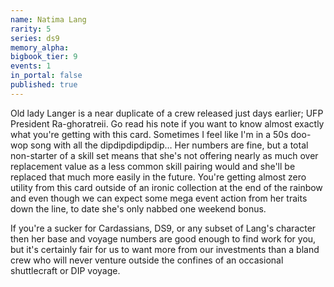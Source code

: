 ```yaml
---
name: Natima Lang
rarity: 5
series: ds9
memory_alpha:
bigbook_tier: 9
events: 1
in_portal: false
published: true
---
```


Old lady Langer is a near duplicate of a crew released just days earlier; UFP President Ra-ghoratreii. Go read his note if you want to know almost exactly what you're getting with this card. Sometimes I feel like I'm in a 50s doo-wop song with all the dipdipdipdipdip… Her numbers are fine, but a total non-starter of a skill set means that she's not offering nearly as much over replacement value as a less common skill pairing would and she'll be replaced that much more easily in the future. You're getting almost zero utility from this card outside of an ironic collection at the end of the rainbow and even though we can expect some mega event action from her traits down the line, to date she's only nabbed one weekend bonus.

If you're a sucker for Cardassians, DS9, or any subset of Lang's character then her base and voyage numbers are good enough to find work for you, but it's certainly fair for us to want more from our investments than a bland crew who will never venture outside the confines of an occasional shuttlecraft or DIP voyage.
